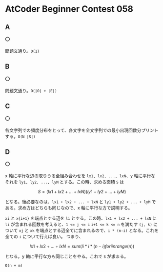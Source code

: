 # AtCoder Beginner Contest 058

## A

:o:

問題文通り。`O(1)`

## B

:o:

問題文通り。`O(|O| + |E|)`

## C

:o:

各文字列での頻度分布をとって、各文字を全文字列での最小出現回数分プリントする。`O(N |S|)`

## D

:o:

x 軸に平行な辺の取りうる全組み合わせを `lx1, lx2, ..., lxN`、y 軸に平行なそれを `ly1, ly2, ..., lyM` とする。この時、求める面積 `S` は

```math
S = (lx1 + lx2 + ... + lxN)(ly1 + ly2 + ... + lyM)
```

となる。後必要なのは、`lx1 + lx2 + ... + lxN` と `ly1 + ly2 + ... + lyM` である。求め方はどちらも同じなので、x 軸に平行な方で説明する。

`xi` と `x{i+1}` を端点とする辺を `li` とする。この時、`lx1 + lx2 + ... + lxN` に `li` が含まれる回数を考えると、`1 <= j <= i` `i+1 <= k <= n` を満たす `(j, k)` について `xj` と `xk` を端点とする辺全てに含まれるので、`i * (n-i)` となる。これを全ての `i` について行えば良い。
つまり、

```math
lx1 + lx2 + ... + lxN = sum(li * i * (n-i) for i in range(n))
```

となる。y 軸に平行な方も同じことをやる。これで `S` が求まる。

`O(n + m)`

